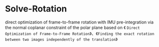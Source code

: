 # Solve-Rotation
direct optimization of frame-to-frame rotation with IMU pre-integration via the normal coplanar constraint of the polar plane
based on 《 `Direct Optimization of Frame-to-Frame Rotation`》、《`Finding the exact rotation between two images independently of the translation`》
